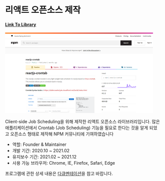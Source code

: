 # 리액트 오픈소스 제작 

#### [Link To Library](https://www.npmjs.com/package/reactjs-crontab)
[![demo photo](assets/crontab.png)](https://www.npmjs.com/package/reactjs-crontab)

Client-side Job Scheduling을 위해 제작한 리액트 오픈소스 라이브러리입니다.
많은 애플리케이션에서 Crontab (Job Scheduling) 기능을 필요로 한다는 것을 알게 되었고 오픈소스 형태로 제작해 NPM 커뮤니티에 기여하였습니다

- 역할: Founder & Maintainer
- 개발 기간: 2020.10 ~ 2021.02
- 유지보수 기간: 2021.02 ~ 2021.12
- 사용 가능 브라우저: Chrome, IE, Firefox, Safari, Edge

프로그램에 관한 상세 내용은 [다큐멘테이션](https://www.npmjs.com/package/reactjs-crontab)을 참고 바랍니다.
